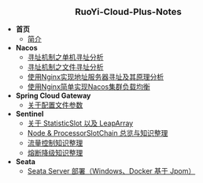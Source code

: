 <!-- _sidebar.md -->

<html>
<div style="text-align: center; font-weight: bold; font-size: large">RuoYi-Cloud-Plus-Notes</div>
</html>

- **首页**
  - [简介](/ruoyi-cloud-plus/home.md)
- **Nacos**
  - [寻址机制之单机寻址分析](/ruoyi-cloud-plus/nacos/01_StandaloneMemberLookup.md)
  - [寻址机制之文件寻址分析](/ruoyi-cloud-plus/nacos/02_FileConfigMemberLookup.md)
  - [使用Nginx实现地址服务器寻址及其原理分析](/ruoyi-cloud-plus/nacos/03_AddressServerMemberLookup.md)
  - [使用Nginx简单实现Nacos集群负载均衡](/ruoyi-cloud-plus/nacos/04_nacos_load_balance.md)
- **Spring Cloud Gateway**
  - [关于配置文件参数](/ruoyi-cloud-plus/spring-cloud-gateway/01_properties.md)
- **Sentinel**
  - [关于 StatisticSlot 以及 LeapArray](/ruoyi-cloud-plus/sentinel/01_StatisticSlot&LeapArray.md)
  - [Node & ProcessorSlotChain 总览与知识整理](/ruoyi-cloud-plus/sentinel/02_Node&ProcessorSlotChain.md)
  - [流量控制知识整理](/ruoyi-cloud-plus/sentinel/03_FlowControl.md)
  - [熔断降级知识整理](/ruoyi-cloud-plus/sentinel/04_Degrade&CircuitBreaker.md)
- **Seata**
  - [Seata Server 部署（Windows、Docker 基于 Jpom）](/ruoyi-cloud-plus/seata/00_SeataServerDeploy.md)
